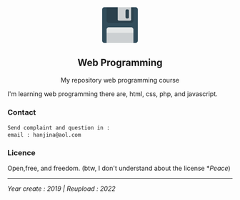 <div align="center">
<img src="images/save.svg" alt="Logo" width="80" height="80">
<h2>Web Programming</h2>
<p>My repository web programming course</p>
</div>
<p>I'm learning web programming there are, html, css, php, and javascript.</p>

### Contact

    Send complaint and question in :
    email : hanjina@aol.com

### Licence

Open,free, and freedom. (btw, I don't understand about the license \*_Peace_)

---

_Year create : 2019 | Reupload : 2022_
